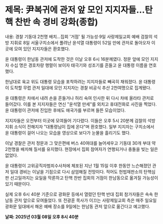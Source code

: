 # **제목: 尹복귀에 관저 앞 모인 지지자들…탄핵 찬반 속 경비 강화(종합)**

  내용: 경찰 기동대 2천명 배치…집회 '거점' 될 가능성·9일 사랑제일교회 예배    검찰의 석방 지휘로 8일 서울구치소에서 풀려난 윤석열 대통령이 52일 만에 관저로 돌아오자 이곳에 모여 있던 지지자들은 환호했다.    

윤 대통령이 한남동 관저에 도착한 것은 이날 오후 6시 16분께였다.    정문 앞에 모인 지지자 수십 명은 경호차량 행렬이 보이자 태극기와 성조기를 흔들고 윤 대통령 이름을 연호했다.    

한남대로 육교 위도 대통령 모습을 포착하려는 지지자들로 빼곡히 채워졌다. 윤 대통령이 도착할 무렵 관저 일대에 모인 지지자는 경찰 비공식 추산 2천여명으로 집계됐다.    

윤 대통령은 차에서 내려 손을 흔들거나 허리 숙여 인사한 뒤 다시 차에 올라타 관저로 들어갔다.    이를 본 지지자들은 연신 "윤석열 만세"를 외치고 휴대전화로 사진을 찍었다. 윤 대통령이 관저에 진입한 후에도 애국가를 부르며 들뜬 모습이었다.    

지지자들은 오전부터 이곳에 모여들어 기다렸다. 이들은 오후 5시 20분께 검찰의 석방 지휘 소식이 전해지자 "대통령님이 집에 온다"며 환호했다.    일부 지지자는 구치소에서 윤 대통령이 걸어 나오는 모습을 영상으로 보다가 눈물을 흘리기도 했다.    

이날 경찰은 관저 정문과 그 맞은편에 버스 40여대를 늘어세우고 기동대 30개 부대 약 2천명을 배치해 질서를 유지했다.    현장에서 집회 참여자가 연행되거나 충돌을 빚는 일은 없었다.    

윤 대통령이 고위공직자범죄수사처에 체포된 지난 1월 15일 이후 한동안 느슨해졌던 관저 일대 경비는 이날을 기점으로 다시 삼엄해질 전망이다.    적어도 헌법재판소의 탄핵심판 선고일까지는 요일을 막론하고 탄핵 찬반 집회의 거점이 한남동으로 옮겨질 가능성이 있기 때문이다.    

실제 오후 6시 40분 기준으로 광화문 등에서 열렸던 탄핵 반대 집회 참가자들은 속속 한남동 관저 앞으로 모여들었다.    또 전광훈 목사가 이끄는 사랑제일교회 측은 매주 일요일 광화문 일대에서 해온 예배 장소를 9일에는 한남동 관저 앞으로 옮긴다고 예고했다.

  **날짜: 2025년 03월 08일 오후 8시 40분**